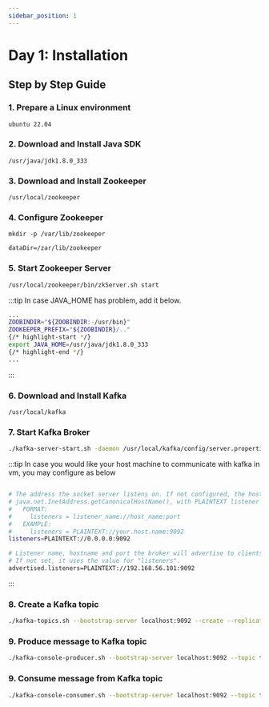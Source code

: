 ```yaml
---
sidebar_position: 1
---
```


# Day 1:  Installation

## Step by Step Guide

### 1. Prepare a Linux environment
```shell
ubuntu 22.04
```
### 2. Download and Install Java SDK
```
/usr/java/jdk1.8.0_333
```
### 3. Download and Install Zookeeper
```
/usr/local/zookeeper
```

### 4. Configure Zookeeper
```shell title="Create dataDir"
mkdir -p /var/lib/zookeeper
```

```shell title="/usr/local/zookeeper/conf/zoo.cfg"
dataDir=/zar/lib/zookeeper
```

### 5. Start Zookeeper Server
```bash 
/usr/local/zookeeper/bin/zkServer.sh start
```
:::tip
In case JAVA_HOME has problem, add it below.

```bash title="usr/local/zookeeper/bin/zkEnv.sh"
...
ZOOBINDIR="${ZOOBINDIR:-/usr/bin}"
ZOOKEEPER_PREFIX="${ZOOBINDIR}/.."
{/* highlight-start */}
export JAVA_HOME=/usr/java/jdk1.8.0_333
{/* highlight-end */}
...
```
:::

### 6. Download and Install Kafka
```
/usr/local/kafka
```

### 7. Start Kafka Broker
```bash
./kafka-server-start.sh -daemon /usr/local/kafka/config/server.properties 
```
:::tip
In case you would like your host machine to communicate with kafka in vm, you may configure as below

```bash title="usr/local/kafka/config/server.properties"

# The address the socket server listens on. If not configured, the host name will be equal to the value of
# java.net.InetAddress.getCanonicalHostName(), with PLAINTEXT listener name, and port 9092.
#   FORMAT:
#     listeners = listener_name://host_name:port
#   EXAMPLE:
#     listeners = PLAINTEXT://your.host.name:9092
listeners=PLAINTEXT://0.0.0.0:9092

# Listener name, hostname and port the broker will advertise to clients.
# If not set, it uses the value for "listeners".
advertised.listeners=PLAINTEXT://192.168.56.101:9092

```
:::

### 8. Create a Kafka topic
```bash
./kafka-topics.sh --bootstrap-server localhost:9092 --create --replication-factor 1 --partitions 1 --topic test
```

### 9. Produce message to Kafka topic
```bash
./kafka-console-producer.sh --bootstrap-server localhost:9092 --topic test
```

### 9. Consume message from Kafka topic
```bash
./kafka-console-consumer.sh --bootstrap-server localhost:9092 --topic test --from-beginning
```